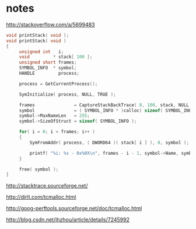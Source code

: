 notes
=====

http://stackoverflow.com/a/5699483

```c++
void printStack( void );
void printStack( void )
{
     unsigned int   i;
     void         * stack[ 100 ];
     unsigned short frames;
     SYMBOL_INFO  * symbol;
     HANDLE         process;

     process = GetCurrentProcess();

     SymInitialize( process, NULL, TRUE );

     frames               = CaptureStackBackTrace( 0, 100, stack, NULL );
     symbol               = ( SYMBOL_INFO * )calloc( sizeof( SYMBOL_INFO ) + 256 * sizeof( char ), 1 );
     symbol->MaxNameLen   = 255;
     symbol->SizeOfStruct = sizeof( SYMBOL_INFO );

     for( i = 0; i < frames; i++ )
     {
         SymFromAddr( process, ( DWORD64 )( stack[ i ] ), 0, symbol );

         printf( "%i: %s - 0x%0X\n", frames - i - 1, symbol->Name, symbol->Address );
     }

     free( symbol );
}
```

http://stacktrace.sourceforge.net/


http://dirlt.com/tcmalloc.html

http://goog-perftools.sourceforge.net/doc/tcmalloc.html

http://blog.csdn.net/jhzhou/article/details/7245992
